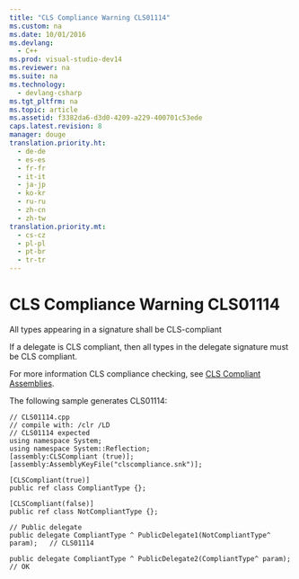 ```yaml
---
title: "CLS Compliance Warning CLS01114"
ms.custom: na
ms.date: 10/01/2016
ms.devlang: 
  - C++
ms.prod: visual-studio-dev14
ms.reviewer: na
ms.suite: na
ms.technology: 
  - devlang-csharp
ms.tgt_pltfrm: na
ms.topic: article
ms.assetid: f3382da6-d3d0-4209-a229-400701c53ede
caps.latest.revision: 8
manager: douge
translation.priority.ht: 
  - de-de
  - es-es
  - fr-fr
  - it-it
  - ja-jp
  - ko-kr
  - ru-ru
  - zh-cn
  - zh-tw
translation.priority.mt: 
  - cs-cz
  - pl-pl
  - pt-br
  - tr-tr
---
```

# CLS Compliance Warning CLS01114
All types appearing in a signature shall be CLS-compliant  
  
 If a delegate is CLS compliant, then all types in the delegate signature must be CLS compliant.  
  
 For more information CLS compliance checking, see [CLS Compliant Assemblies](assetId:///3320b57e-ea55-4697-a17d-f509a36a3c93).  
  
 The following sample generates CLS01114:  
  
```  
// CLS01114.cpp  
// compile with: /clr /LD  
// CLS01114 expected  
using namespace System;  
using namespace System::Reflection;  
[assembly:CLSCompliant (true)];  
[assembly:AssemblyKeyFile("clscompliance.snk")];  
  
[CLSCompliant(true)]  
public ref class CompliantType {};  
  
[CLSCompliant(false)]  
public ref class NotCompliantType {};  
  
// Public delegate  
public delegate CompliantType ^ PublicDelegate1(NotCompliantType^ param);   // CLS01114  
  
public delegate CompliantType ^ PublicDelegate2(CompliantType^ param);   // OK  
```